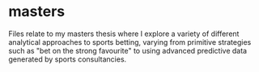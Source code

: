 # masters
Files relate to my masters thesis where I explore a variety of different analytical approaches to sports betting, 
varying from primitive strategies such as "bet on the strong favourite" to using advanced predictive data generated 
by sports consultancies.
